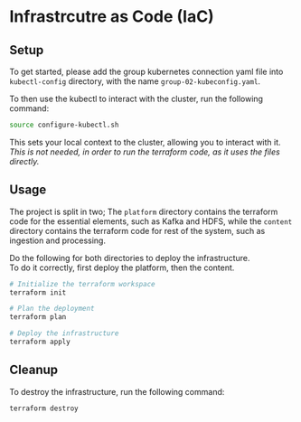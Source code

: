 # Infrastrcutre as Code (IaC)

## Setup

To get started, please add the group kubernetes connection yaml file into `kubectl-config` directory, with the name `group-02-kubeconfig.yaml`.

To then use the kubectl to interact with the cluster, run the following command:

```bash
source configure-kubectl.sh
```

This sets your local context to the cluster, allowing you to interact with it.  
*This is not needed, in order to run the terraform code, as it uses the files directly.*

## Usage

The project is split in two;
The `platform` directory contains the terraform code for the essential elements, such as Kafka and HDFS, while the `content` directory contains the terraform code for rest of the system, such as ingestion and processing.

Do the following for both directories to deploy the infrastructure.  
To do it correctly, first deploy the platform, then the content.

```bash
# Initialize the terraform workspace
terraform init

# Plan the deployment
terraform plan

# Deploy the infrastructure
terraform apply
```

## Cleanup

To destroy the infrastructure, run the following command:

```bash
terraform destroy
```
